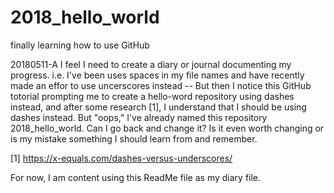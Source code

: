 # 2018_hello_world
finally learning how to use GitHub

20180511-A I feel I need to create a diary or journal documenting my progress.  i.e. I've been uses spaces in my file names and have recently made an effor to use uncerscores instead -- But then I notice this GitHub totorial prompting me to create a hello-word repository using dashes instead, and after some research [1], I understand that I should be using dashes instead. But "oops," I've already named this repository 2018_hello_world. Can I go back and change it?  Is it even worth changing or is my mistake something I should learn from and remember. 

[1] https://x-equals.com/dashes-versus-underscores/

For now, I am content using this ReadMe file as my diary file.

